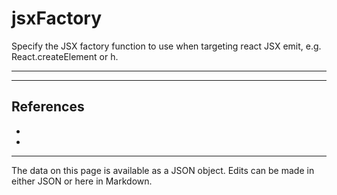<!-- Important! Do not modify comment blocks. They are necessary for the transformer to work properly -->

<!-- title -->
# jsxFactory

<!-- shortDescription -->
Specify the JSX factory function to use when targeting react JSX emit, e.g. React.createElement or h.

---

<!-- extendedDescription -->


---

<!-- references -->
## References
- []()
- []()
---

<!-- footer -->
The data on this page is available as a JSON object. Edits can be made in either JSON or here in Markdown.
